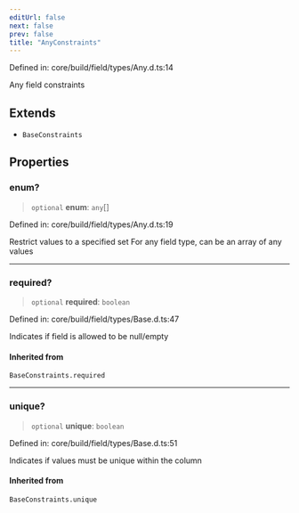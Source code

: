 ```yaml
---
editUrl: false
next: false
prev: false
title: "AnyConstraints"
---
```


Defined in: core/build/field/types/Any.d.ts:14

Any field constraints

## Extends

- `BaseConstraints`

## Properties

### enum?

> `optional` **enum**: `any`[]

Defined in: core/build/field/types/Any.d.ts:19

Restrict values to a specified set
For any field type, can be an array of any values

***

### required?

> `optional` **required**: `boolean`

Defined in: core/build/field/types/Base.d.ts:47

Indicates if field is allowed to be null/empty

#### Inherited from

`BaseConstraints.required`

***

### unique?

> `optional` **unique**: `boolean`

Defined in: core/build/field/types/Base.d.ts:51

Indicates if values must be unique within the column

#### Inherited from

`BaseConstraints.unique`
